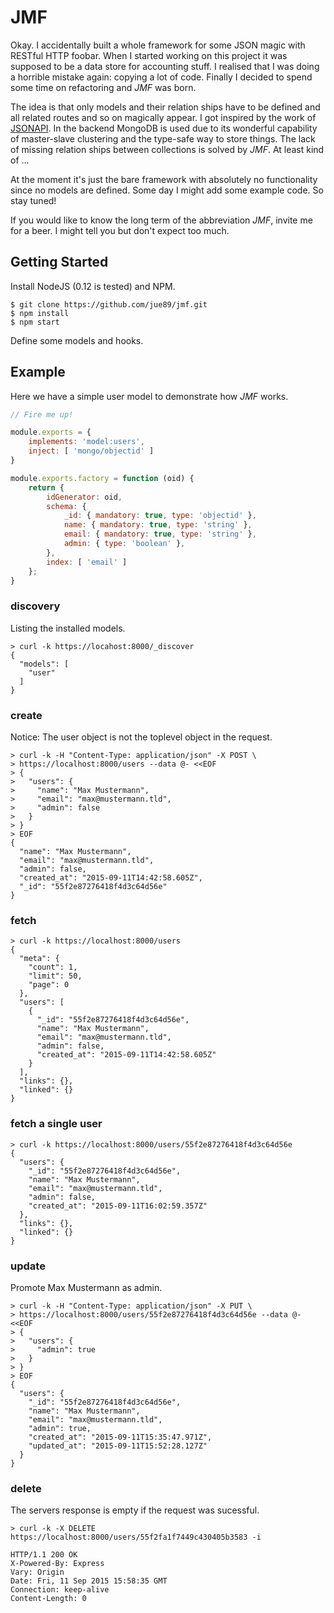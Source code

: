 # JMF

Okay. I accidentally built a whole framework for some JSON magic with RESTful HTTP foobar. When I started working on this project it was supposed to be a data store for accounting stuff. I realised that I was doing a horrible mistake again: copying a lot of code. Finally I decided to spend some time on refactoring and *JMF* was born.

The idea is that only models and their relation ships have to be defined and all related routes and so on magically appear. I got inspired by the work of [JSONAPI](http://jsonapi.org). In the backend MongoDB is used due to its wonderful capability of master-slave clustering and the type-safe way to store things. The lack of missing relation ships between collections is solved by *JMF*. At least kind of ...

At the moment it's just the bare framework with absolutely no functionality since no models are defined. Some day I might add some example code. So stay tuned!

If you would like to know the long term of the abbreviation *JMF*, invite me for a beer. I might tell you but don't expect too much.


## Getting Started

Install NodeJS (0.12 is tested) and NPM.

```
$ git clone https://github.com/jue89/jmf.git
$ npm install
$ npm start
```

Define some models and hooks.


## Example

Here we have a simple user model to demonstrate how  *JMF* works.

``` javascript
// Fire me up! 

module.exports = {
	implements: 'model:users',
	inject: [ 'mongo/objectid' ]
}

module.exports.factory = function (oid) {
	return {
		idGenerator: oid,
		schema: {
			_id: { mandatory: true, type: 'objectid' },
			name: { mandatory: true, type: 'string' },
			email: { mandatory: true, type: 'string' },
			admin: { type: 'boolean' },
		},
		index: [ 'email' ]
	};
}
```


### discovery

Listing the installed models.

```
> curl -k https://locahost:8000/_discover
{
  "models": [
    "user"
  ]
}
```

### create

Notice: The user object is not the toplevel object in the request.

```
> curl -k -H "Content-Type: application/json" -X POST \
> https://localhost:8000/users --data @- <<EOF 
> {
>   "users": {
>     "name": "Max Mustermann",
>     "email": "max@mustermann.tld",
>     "admin": false
>   }
> }
> EOF
{
  "name": "Max Mustermann",
  "email": "max@mustermann.tld",
  "admin": false,
  "created_at": "2015-09-11T14:42:58.605Z",
  "_id": "55f2e87276418f4d3c64d56e"
}
```

### fetch

```
> curl -k https://localhost:8000/users
{
  "meta": {
    "count": 1,
    "limit": 50,
    "page": 0
  },
  "users": [
    {
      "_id": "55f2e87276418f4d3c64d56e",
      "name": "Max Mustermann",
      "email": "max@mustermann.tld",
      "admin": false,
      "created_at": "2015-09-11T14:42:58.605Z"
    }
  ],
  "links": {},
  "linked": {}
}
```

### fetch a single user

```
> curl -k https://localhost:8000/users/55f2e87276418f4d3c64d56e
{
  "users": {
    "_id": "55f2e87276418f4d3c64d56e",
    "name": "Max Mustermann",
    "email": "max@mustermann.tld",
    "admin": false,
    "created_at": "2015-09-11T16:02:59.357Z"
  },
  "links": {},
  "linked": {}
}
```

### update

Promote Max Mustermann as admin.

```
> curl -k -H "Content-Type: application/json" -X PUT \
> https://localhost:8000/users/55f2e87276418f4d3c64d56e --data @- <<EOF
> {
>   "users": {
>     "admin": true
>   }
> }
> EOF
{
  "users": {
    "_id": "55f2e87276418f4d3c64d56e",
    "name": "Max Mustermann",
    "email": "max@mustermann.tld",
    "admin": true,
    "created_at": "2015-09-11T15:35:47.971Z",
    "updated_at": "2015-09-11T15:52:28.127Z"
  }
}
```

### delete

The servers response is empty if the request was sucessful.

```
> curl -k -X DELETE https://localhost:8000/users/55f2fa1f7449c430405b3583 -i

HTTP/1.1 200 OK
X-Powered-By: Express
Vary: Origin
Date: Fri, 11 Sep 2015 15:58:35 GMT
Connection: keep-alive
Content-Length: 0
```
